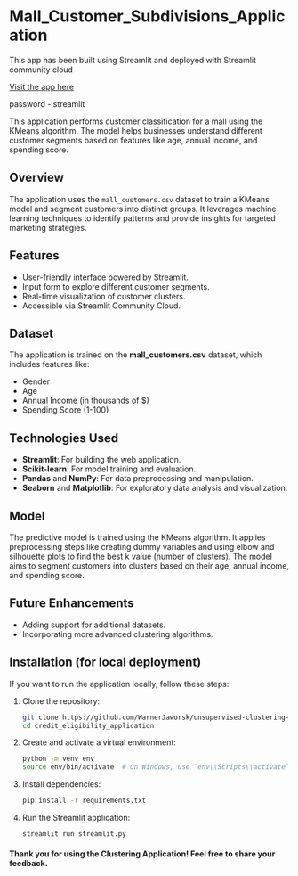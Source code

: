# Mall_Customer_Subdivisions_Application

This app has been built using Streamlit and deployed with Streamlit community cloud

[Visit the app here](https://unsupervised-clustering-main-yyscht3vb7ddngbicfwndx.streamlit.app/)

password - streamlit

This application performs customer classification for a mall using the KMeans algorithm. The model helps businesses understand different customer segments based on features like age, annual income, and spending score.

## Overview

The application uses the `mall_customers.csv` dataset to train a KMeans model and segment customers into distinct groups. It leverages machine learning techniques to identify patterns and provide insights for targeted marketing strategies.

## Features

- User-friendly interface powered by Streamlit.
- Input form to explore different customer segments.
- Real-time visualization of customer clusters.
- Accessible via Streamlit Community Cloud.

## Dataset

The application is trained on the **mall_customers.csv** dataset, which includes features like:

- Gender
- Age
- Annual Income (in thousands of $)
- Spending Score (1-100)

## Technologies Used

- **Streamlit**: For building the web application.
- **Scikit-learn**: For model training and evaluation.
- **Pandas** and **NumPy**: For data preprocessing and manipulation.
- **Seaborn** and **Matplotlib**: For exploratory data analysis and visualization.

## Model

The predictive model is trained using the KMeans algorithm. It applies preprocessing steps like creating dummy variables and using elbow and silhouette plots to find the best k value (number of clusters). The model aims to segment customers into clusters based on their age, annual income, and spending score.

## Future Enhancements

- Adding support for additional datasets.
- Incorporating more advanced clustering algorithms.

## Installation (for local deployment)

If you want to run the application locally, follow these steps:

1. Clone the repository:

   ```bash
   git clone https://github.com/WarnerJaworsk/unsupervised-clustering-main
   cd credit_eligibility_application

   ```

2. Create and activate a virtual environment:

   ```bash
   python -m venv env
   source env/bin/activate  # On Windows, use `env\\Scripts\\activate`

   ```

3. Install dependencies:

   ```bash
   pip install -r requirements.txt

   ```

4. Run the Streamlit application:
   ```bash
   streamlit run streamlit.py
   ```

#### Thank you for using the Clustering Application! Feel free to share your feedback.
